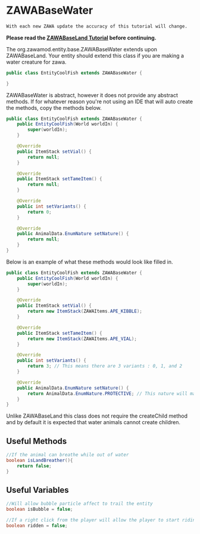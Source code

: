 # ZAWABaseWater
```diff
With each new ZAWA update the accuracy of this tutorial will change.
```
**Please read the [ZAWABaseLand Tutorial](https://github.com/0SoggyMustache0/ZAWA/blob/master/AddonCreation/LandAnimal.md) before continuing.**

The org.zawamod.entity.base.ZAWABaseWater extends upon ZAWABaseLand. Your entity should extend this class if you are making a water creature for zawa.

```java
public class EntityCoolFish extends ZAWABaseWater {

}
```

ZAWABaseWater is abstract, however it does not provide any abstract methods. If for whatever reason you're not using an IDE that will auto create the methods, copy the methods below.

```java
public class EntityCoolFish extends ZAWABaseWater {
	public EntityCoolFish(World worldIn) {
		super(worldIn);
	}

	@Override
	public ItemStack setVial() {
		return null;
	}

	@Override
	public ItemStack setTameItem() {
		return null;
	}

	@Override
	public int setVariants() {
		return 0;
	}

	@Override
	public AnimalData.EnumNature setNature() {
		return null;
	}
}
```

Below is an example of what these methods would look like filled in.

```java
public class EntityCoolFish extends ZAWABaseWater {
	public EntityCoolFish(World worldIn) {
		super(worldIn);
	}

	@Override
	public ItemStack setVial() {
		return new ItemStack(ZAWAItems.APE_KIBBLE);
	}

	@Override
	public ItemStack setTameItem() {
		return new ItemStack(ZAWAItems.APE_VIAL);
	}

	@Override
	public int setVariants() {
		return 3; // This means there are 3 variants : 0, 1, and 2
	}

	@Override
	public AnimalData.EnumNature setNature() {
		return AnimalData.EnumNature.PROTECTIVE; // This nature will make the entity attack when the player is too close
	}
}
```

Unlike ZAWABaseLand this class does not require the createChild method and by default it is expected that water animals cannot create children.

## Useful Methods

```java
//If the animal can breathe while out of water
boolean isLandBreather(){
	return false;
}
```

## Useful Variables
```java
//Will allow bubble particle affect to trail the entity
boolean isBubble = false;

//If a right click from the player will allow the player to start riding
boolean ridden = false;
```
